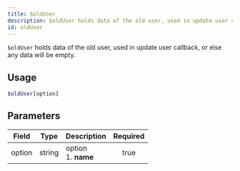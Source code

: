 ```yaml
---
title: $oldUser 
description: $oldUser holds data of the old user, used in update user callback, or else any data will be empty.
id: oldUser
---
```


`$oldUser` holds data of the old user, used in update user callback, or else any data will be empty.

## Usage

```php
$oldUser[option]
```

## Parameters 


| Field  | Type   | Description               | Required |
| ------ | ------ | ------------------------- |:--------:|
| option | string | option <br /> 1. **name** |    true   |
